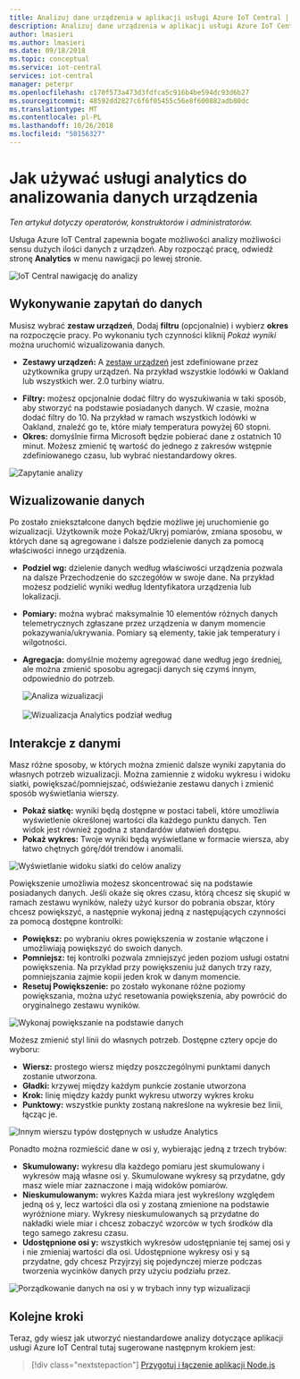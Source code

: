 ```yaml
---
title: Analizuj dane urządzenia w aplikacji usługi Azure IoT Central | Dokumentacja firmy Microsoft
description: Analizuj dane urządzenia w aplikacji usługi Azure IoT Central.
author: lmasieri
ms.author: lmasieri
ms.date: 09/18/2018
ms.topic: conceptual
ms.service: iot-central
services: iot-central
manager: peterpr
ms.openlocfilehash: c170f573a473d3fdfca5c916b4be594dc93d6b27
ms.sourcegitcommit: 48592dd2827c6f6f05455c56e8f600882adb80dc
ms.translationtype: MT
ms.contentlocale: pl-PL
ms.lasthandoff: 10/26/2018
ms.locfileid: "50156327"
---
```

# <a name="how-to-use-analytics-to-analyze-your-device-data"></a>Jak używać usługi analytics do analizowania danych urządzenia


*Ten artykuł dotyczy operatorów, konstruktorów i administratorów.*


Usługa Azure IoT Central zapewnia bogate możliwości analizy możliwości sensu dużych ilości danych z urządzeń. Aby rozpocząć pracę, odwiedź stronę **Analytics** w menu nawigacji po lewej stronie. 

  ![IoT Central nawigację do analizy](media\howto-create-analytics\analytics-navigation.png)

## <a name="querying-your-data"></a>Wykonywanie zapytań do danych

Musisz wybrać **zestaw urządzeń**, Dodaj **filtru** (opcjonalnie) i wybierz **okres** na rozpoczęcie pracy. Po wykonaniu tych czynności kliknij *Pokaż wyniki* można uruchomić wizualizowania danych.


* **Zestawy urządzeń:** A [zestaw urządzeń](howto-use-device-sets.md) jest zdefiniowane przez użytkownika grupy urządzeń. Na przykład wszystkie lodówki w Oakland lub wszystkich wer. 2.0 turbiny wiatru.

<!---
to-do: confirm if 10 is the max number of filters
to-do: do we need to explain how fiters work?
--->

* **Filtry:** możesz opcjonalnie dodać filtry do wyszukiwania w taki sposób, aby stworzyć na podstawie posiadanych danych. W czasie, można dodać filtry do 10. Na przykład w ramach wszystkich lodówki w Oakland, znaleźć go te, które miały temperatura powyżej 60 stopni. 
* **Okres:** domyślnie firma Microsoft będzie pobierać dane z ostatnich 10 minut. Możesz zmienić tę wartość do jednego z zakresów wstępnie zdefiniowanego czasu, lub wybrać niestandardowy okres. 

 ![Zapytanie analizy](media\howto-create-analytics\analytics-query.png)

## <a name="visualizing-your-data"></a>Wizualizowanie danych

Po zostało zniekształcone danych będzie możliwe jej uruchomienie go wizualizacji. Użytkownik może Pokaż/Ukryj pomiarów, zmiana sposobu, w których dane są agregowane i dalsze podzielenie danych za pomocą właściwości innego urządzenia.  

* **Podziel wg:** dzielenie danych według właściwości urządzenia pozwala na dalsze Przechodzenie do szczegółów w swoje dane. Na przykład możesz podzielić wyniki według Identyfikatora urządzenia lub lokalizacji.
<!---
to-do: confirm if 10 is the max number of measurements
--->
* **Pomiary:** można wybrać maksymalnie 10 elementów różnych danych telemetrycznych zgłaszane przez urządzenia w danym momencie pokazywania/ukrywania. Pomiary są elementy, takie jak temperatury i wilgotności. 
* **Agregacja:** domyślnie możemy agregować dane według jego średniej, ale można zmienić sposobu agregacji danych się czymś innym, odpowiednio do potrzeb. 

   ![Analiza wizualizacji](media\howto-create-analytics\analytics-visualize.png) <br/><br/>
   ![Wizualizacja Analytics podział według](media\howto-create-analytics\analytics-splitby.png)

## <a name="interacting-with-your-data"></a>Interakcje z danymi

Masz różne sposoby, w których można zmienić dalsze wyniki zapytania do własnych potrzeb wizualizacji. Można zamiennie z widoku wykresu i widoku siatki, powiększać/pomniejszać, odświeżanie zestawu danych i zmienić sposób wyświetlania wierszy.

* **Pokaż siatkę:** wyniki będą dostępne w postaci tabeli, które umożliwia wyświetlenie określonej wartości dla każdego punktu danych. Ten widok jest również zgodna z standardów ułatwień dostępu. 
* **Pokaż wykres:** Twoje wyniki będą wyświetlane w formacie wiersza, aby łatwo chętnych górę/dół trendów i anomalii. 

 ![Wyświetlanie widoku siatki do celów analizy](media\howto-create-analytics\analytics-showgrid.png)

Powiększenie umożliwia możesz skoncentrować się na podstawie posiadanych danych. Jeśli okaże się okres czasu, którą chcesz się skupić w ramach zestawu wyników, należy użyć kursor do pobrania obszar, który chcesz powiększyć, a następnie wykonaj jedną z następujących czynności za pomocą dostępne kontrolki:
* **Powiększ:** po wybraniu okres powiększenia w zostanie włączone i umożliwiają powiększyć do swoich danych.
* **Pomniejsz:** tej kontrolki pozwala zmniejszyć jeden poziom usługi ostatni powiększenia. Na przykład przy powiększeniu już danych trzy razy, pomniejszania zajmie kopii jeden krok w danym momencie.
* **Resetuj Powiększenie:** po zostało wykonane różne poziomy powiększania, można użyć resetowania powiększenia, aby powrócić do oryginalnego zestawu wyników. 

 ![Wykonaj powiększanie na podstawie danych](media\howto-create-analytics\analytics-zoom.png)


Możesz zmienić styl linii do własnych potrzeb. Dostępne cztery opcje do wyboru:
* **Wiersz:** prostego wiersz między poszczególnymi punktami danych zostanie utworzona. 
* **Gładki:** krzywej między każdym punkcie zostanie utworzona
* **Krok:** linię między każdy punkt wykresu utworzy wykres kroku
* **Punktowy:** wszystkie punkty zostaną nakreślone na wykresie bez linii, łącząc je. 

 ![Innym wierszu typów dostępnych w usłudze Analytics](media\howto-create-analytics\analytics-linetypes.png)

Ponadto można rozmieścić dane w osi y, wybierając jedną z trzech trybów:

* **Skumulowany:** wykresu dla każdego pomiaru jest skumulowany i wykresów mają własne osi y. Skumulowane wykresy są przydatne, gdy masz wiele miar zaznaczone i mają widoków pomiarów.
* **Nieskumulowanym:** wykres Każda miara jest wykreślony względem jedną oś y, lecz wartości dla osi y zostaną zmienione na podstawie wyróżnione miary. Wykresy nieskumulowanych są przydatne do nakładki wiele miar i chcesz zobaczyć wzorców w tych środków dla tego samego zakresu czasu.
* **Udostępnione osi y:** wszystkich wykresów udostępnianie tej samej osi y i nie zmieniaj wartości dla osi. Udostępnione wykresy osi y są przydatne, gdy chcesz Przyjrzyj się pojedynczej mierze podczas tworzenia wycinków danych przy użyciu podziału przez.

 ![Porządkowanie danych na osi y w trybach inny typ wizualizacji](media\howto-create-analytics\analytics-yaxis.png)

## <a name="next-steps"></a>Kolejne kroki

Teraz, gdy wiesz jak utworzyć niestandardowe analizy dotyczące aplikacji usługi Azure IoT Central tutaj sugerowane następnym krokiem jest:

> [!div class="nextstepaction"]
> [Przygotuj i łączenie aplikacji Node.js](howto-connect-nodejs.md)